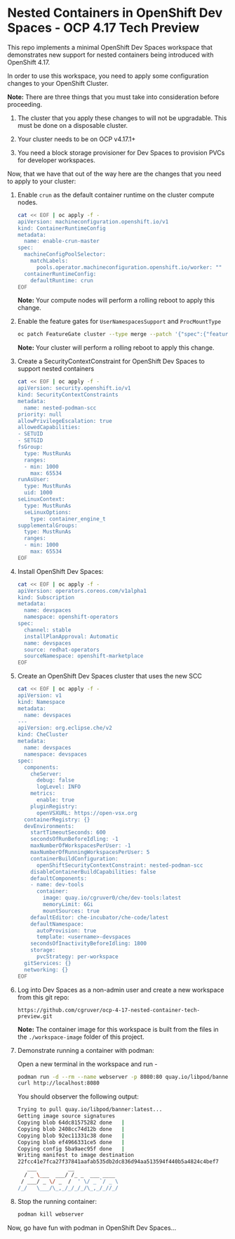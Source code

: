 # Nested Containers in OpenShift Dev Spaces - OCP 4.17 Tech Preview

This repo implements a minimal OpenShift Dev Spaces workspace that demonstrates new support for nested containers being introduced with OpenShift 4.17.

In order to use this workspace, you need to apply some configuration changes to your OpenShift Cluster.

__Note:__ There are three things that you must take into consideration before proceeding.

1. The cluster that you apply these changes to will not be upgradable.  This must be done on a disposable cluster.

1. Your cluster needs to be on OCP v4.17.1+ 

1. You need a block storage provisioner for Dev Spaces to provision PVCs for developer workspaces.

Now, that we have that out of the way here are the changes that you need to apply to your cluster:

1. Enable `crun` as the default container runtime on the cluster compute nodes.

   ```bash
   cat << EOF | oc apply -f -
   apiVersion: machineconfiguration.openshift.io/v1
   kind: ContainerRuntimeConfig
   metadata:
     name: enable-crun-master
   spec:
     machineConfigPoolSelector:
       matchLabels:
         pools.operator.machineconfiguration.openshift.io/worker: ""
     containerRuntimeConfig:
       defaultRuntime: crun
   EOF
   ```

   __Note:__ Your compute nodes will perform a rolling reboot to apply this change.

1. Enable the feature gates for `UserNamespacesSupport` and `ProcMountType`

   ```bash
   oc patch FeatureGate cluster --type merge --patch '{"spec":{"featureSet":"CustomNoUpgrade","customNoUpgrade":{"enabled":["ProcMountType","UserNamespacesSupport"]}}}'
   ```

   __Note:__ Your cluster will perform a rolling reboot to apply this change.

1. Create a SecurityContextConstraint for OpenShift Dev Spaces to support nested containers

   ```bash
   cat << EOF | oc apply -f -
   apiVersion: security.openshift.io/v1
   kind: SecurityContextConstraints
   metadata:
     name: nested-podman-scc
   priority: null
   allowPrivilegeEscalation: true
   allowedCapabilities:
   - SETUID
   - SETGID
   fsGroup:
     type: MustRunAs
     ranges:
     - min: 1000
       max: 65534
   runAsUser:
     type: MustRunAs
     uid: 1000
   seLinuxContext:
     type: MustRunAs
     seLinuxOptions:
       type: container_engine_t
   supplementalGroups:
     type: MustRunAs
     ranges:
     - min: 1000
       max: 65534
   EOF
   ```

1. Install OpenShift Dev Spaces:

   ```bash
   cat << EOF | oc apply -f -
   apiVersion: operators.coreos.com/v1alpha1
   kind: Subscription
   metadata:
     name: devspaces
     namespace: openshift-operators
   spec:
     channel: stable 
     installPlanApproval: Automatic
     name: devspaces 
     source: redhat-operators 
     sourceNamespace: openshift-marketplace 
   EOF
   ```

1. Create an OpenShift Dev Spaces cluster that uses the new SCC

   ```bash
   cat << EOF | oc apply -f -
   apiVersion: v1                      
   kind: Namespace                 
   metadata:
     name: devspaces
   ---           
   apiVersion: org.eclipse.che/v2 
   kind: CheCluster   
   metadata:              
     name: devspaces  
     namespace: devspaces
   spec:                         
     components:                  
       cheServer:      
         debug: false
         logLevel: INFO
       metrics:                
         enable: true
       pluginRegistry:
         openVSXURL: https://open-vsx.org
     containerRegistry: {}      
     devEnvironments:       
       startTimeoutSeconds: 600
       secondsOfRunBeforeIdling: -1
       maxNumberOfWorkspacesPerUser: -1
       maxNumberOfRunningWorkspacesPerUser: 5
       containerBuildConfiguration:
         openShiftSecurityContextConstraint: nested-podman-scc
       disableContainerBuildCapabilities: false
       defaultComponents:
       - name: dev-tools
         container:
           image: quay.io/cgruver0/che/dev-tools:latest
           memoryLimit: 6Gi
           mountSources: true
       defaultEditor: che-incubator/che-code/latest
       defaultNamespace:
         autoProvision: true
         template: <username>-devspaces
       secondsOfInactivityBeforeIdling: 1800
       storage:
         pvcStrategy: per-workspace
     gitServices: {}
     networking: {}   
   EOF
   ```

1. Log into Dev Spaces as a non-admin user and create a new workspace from this git repo:

   `https://github.com/cgruver/ocp-4-17-nested-container-tech-preview.git`

   __Note:__ The container image for this workspace is built from the files in the `./workspace-image` folder of this project.

1. Demonstrate running a container with podman:

   Open a new terminal in the workspace and run -

   ```bash
   podman run -d --rm --name webserver -p 8080:80 quay.io/libpod/banner
   curl http://localhost:8080
   ```

   You should observer the following output:

   ```bash
   Trying to pull quay.io/libpod/banner:latest...
   Getting image source signatures
   Copying blob 64dc81575282 done   | 
   Copying blob 2408cc74d12b done   | 
   Copying blob 92ec11331c38 done   | 
   Copying blob ef4966331ce5 done   | 
   Copying config 5ba9aec95f done   | 
   Writing manifest to image destination
   22fcc41e7fca27f37841aafab535db2dc836d94aa513594f440b5a4824c4bef7
      ___          __              
     / _ \___  ___/ /_ _  ___ ____ 
    / ___/ _ \/ _  /  ' \/ _ `/ _ \
   /_/   \___/\_,_/_/_/_/\_,_/_//_/
   ```

1. Stop the running container:

   ```bash
   podman kill webserver
   ```

Now, go have fun with podman in OpenShift Dev Spaces...
